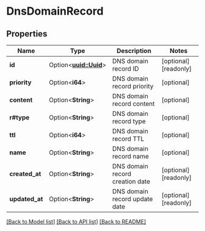 # DnsDomainRecord

## Properties

Name | Type | Description | Notes
------------ | ------------- | ------------- | -------------
**id** | Option<[**uuid::Uuid**](uuid::Uuid.md)> | DNS domain record ID | [optional][readonly]
**priority** | Option<**i64**> | DNS domain record priority | [optional]
**content** | Option<**String**> | DNS domain record content | [optional]
**r#type** | Option<**String**> | DNS domain record type | [optional]
**ttl** | Option<**i64**> | DNS domain record TTL | [optional]
**name** | Option<**String**> | DNS domain record name | [optional]
**created_at** | Option<**String**> | DNS domain record creation date | [optional][readonly]
**updated_at** | Option<**String**> | DNS domain record update date | [optional][readonly]

[[Back to Model list]](../README.md#documentation-for-models) [[Back to API list]](../README.md#documentation-for-api-endpoints) [[Back to README]](../README.md)


